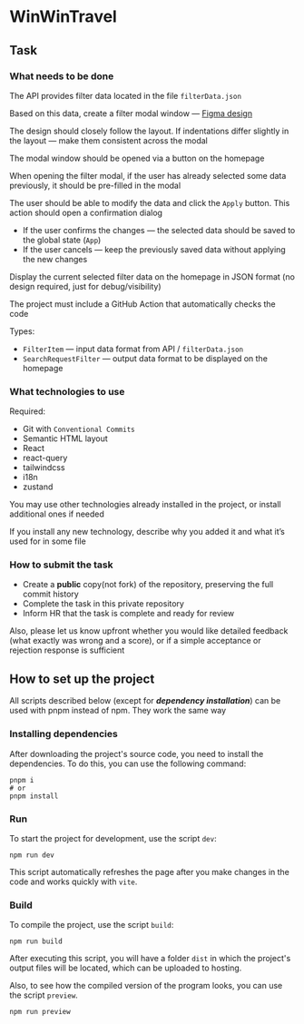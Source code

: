 # WinWinTravel

## Task

### What needs to be done

The API provides filter data located in the file `filterData.json`

Based on this data, create a filter modal window — [Figma design](https://www.figma.com/file/cnBVURUTntc8peGEfKexoY/WWT-Test-task?type=design&node-id=0%3A1&mode=design&t=GZ0EY5BJ6KB7iy02-1)

The design should closely follow the layout. If indentations differ slightly in the layout — make them consistent across the modal

The modal window should be opened via a button on the homepage

When opening the filter modal, if the user has already selected some data previously, it should be pre-filled in the modal

The user should be able to modify the data and click the `Apply` button. This action should open a confirmation dialog

- If the user confirms the changes — the selected data should be saved to the global state (`App`)
- If the user cancels — keep the previously saved data without applying the new changes

Display the current selected filter data on the homepage in JSON format (no design required, just for debug/visibility)

The project must include a GitHub Action that automatically checks the code

Types:

- `FilterItem` — input data format from API / `filterData.json`
- `SearchRequestFilter` — output data format to be displayed on the homepage

### What technologies to use

Required:

- Git with `Conventional Commits`
- Semantic HTML layout
- React
- react-query
- tailwindcss
- i18n
- zustand

You may use other technologies already installed in the project, or install additional ones if needed

If you install any new technology, describe why you added it and what it’s used for in some file

### How to submit the task

- Create a **public** copy(not fork) of the repository, preserving the full commit history
- Complete the task in this private repository
- Inform HR that the task is complete and ready for review

Also, please let us know upfront whether you would like detailed feedback (what exactly was wrong and a score), or if a simple acceptance or rejection response is sufficient

## How to set up the project

All scripts described below (except for _**dependency installation**_) can be used with pnpm instead of npm. They work the same way

### Installing dependencies

After downloading the project's source code, you need to install the dependencies. To do this, you can use the following command:

```shell
pnpm i
# or
pnpm install
```

### Run

To start the project for development, use the script `dev`:

```shell
npm run dev
```

This script automatically refreshes the page after you make changes in the code and works quickly with `vite`.

### Build

To compile the project, use the script `build`:

```shell
npm run build
```

After executing this script, you will have a folder `dist` in which the project's output files will be located, which can be uploaded to hosting.

Also, to see how the compiled version of the program looks, you can use the script `preview`.

```shell
npm run preview
```
